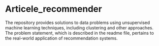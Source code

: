 # Articele_recommender
The repository provides solutions to data problems using unsupervised machine learning techniques, including clustering and other approaches. The problem statement, which is described in the readme file, pertains to the real-world application of recommendation systems.
